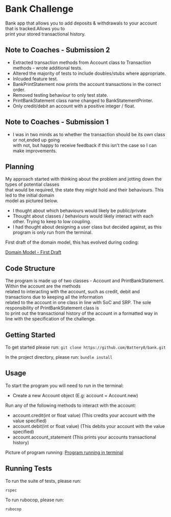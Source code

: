 # Bank Challenge

Bank app that allows you to add deposits & withdrawals to your account that is tracked.Allows you to<br>
print your stored transactional history.

## Note to Coaches - Submission 2

* Extracted transaction methods from Account class to Transaction methods - wrote additional tests.
* Altered the majority of tests to include doubles/stubs where appropriate.
* Inlcuded feature test.
* BankPrintStatement now prints the account transactions in the correct order.
* Removed testing behaviour to only test state.
* PrintBankStatement class name changed to BankStatementPrinter.
* Only credit/debit an account with a positive integer / float.

## Note to Coaches - Submission 1

* I was in two minds as to whether the transaction should be its own class or not,ended up going<br>
with not, but happy to receive feedback if this isn't the case so I can make improvements.


## Planning

My approach started with thinking about the problem and jotting down the types of potential classes<br>
that would be required, the state they might hold and their behaviours. This led to the initial domain<br>
model as pictured below.

* I thought about which behaviours would likely be public/private
* Thought about classes / behaviours would likely interact with each other. Trying to keep to low coupling.
* I had thought about designing a user class but decided against, as this program is only run from the terminal.

First draft of the domain model, this has evolved during coding:

[Domain Model - First Draft](https://github.com/Battery0/bank/blob/main/public/domain_model_first_draft.png)

## Code Structure

The program is made up of two classes - Account and PrintBankStatement. Within the account are the methods<br>
related to interacting with the account, such as credit, debit and transactions due to keeping all the information<br>
related to the account in one class in line with SoC and SRP. The sole responsibility of PrintBankStatement class is<br>
to print out the transactional history of the account in a formatted way in line with the specification of the challenge.

## Getting Started

To get started please run:
`git clone https://github.com/Battery0/bank.git`

In the project directory, please run:
`bundle install`

## Usage

To start the program you will need to run in the terminal:

* Create a new Account object (E.g: account = Account.new)

Run any of the following methods to interact with the account:

* account.credit(int or float value) (This credits your account with the value specified)
* account.debit(int or float value) (This debits your account with the value specified)
* account.account_statement (This prints your accounts transactional history)

Picture of program running:
[Program running in terminal](https://github.com/Battery0/bank/blob/main/public/program_running_in_terminal.png)

## Running Tests

To run the suite of tests, please run:

`rspec`

To run rubocop, please run:

`rubocop`

